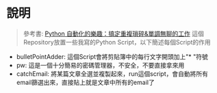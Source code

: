 # 說明
> 參考書: [Python 自動化的樂趣：搞定重複瑣碎&單調無聊的工作](https://www.books.com.tw/products/0010739372)
這個Repository放置一些我寫的Python Script，以下簡述每個Script的作用

* bulletPointAdder: 這個Script會將剪貼簿中的每行文字開頭加上"* "符號
* pw: 這是一個十分簡易的密碼管理器，不安全，不要直接拿來用
* catchEmail: 將某篇文章全選並複製起來，run這個script，會自動將所有email篩選出來，直接貼上就是文章中所有的email了